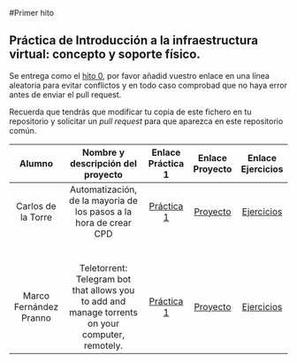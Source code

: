 #Primer hito

## Práctica de Introducción a la infraestructura virtual: concepto y soporte físico.

Se entrega como el [hito 0](0.md), por favor añadid vuestro enlace en una línea aleatoria para evitar conflictos y en todo caso comprobad que no haya error antes de enviar el pull request.

Recuerda que tendrás que modificar tu copia de este fichero en tu repositorio y solicitar un *pull request* para que aparezca en este repositorio común.

| Alumno  | Nombre y descripción del proyecto  | Enlace Práctica 1  | Enlace Proyecto | Enlace Ejercicios |
|:-:|:-:|:-:|:-:|:-:|
| Carlos de la Torre  | Automatización, de la mayoria de los pasos a la hora de crear CPD | [Práctica 1](https://elsudano.github.io/IV16-17/) | [Proyecto](https://elsudano.github.io/autobuildcpd/) |[Ejercicios](https://github.com/elsudano/IV16-17/blob/ejercicios/ejercicios/Tema1.md) |
||||||
||||||
||||||
||||||
||||||
||||||
| Marco Fernández Pranno  | Teletorrent: Telegram bot that allows you to add and manage torrents on your computer, remotely.  | [Práctica 1](https://github.com/MarFerPra/IV16-17) | [Proyecto](https://github.com/MarFerPra/teletorrent) | [Ejercicios](https://github.com/MarFerPra/EjerciciosIV/blob/master/Tema1.md) |
